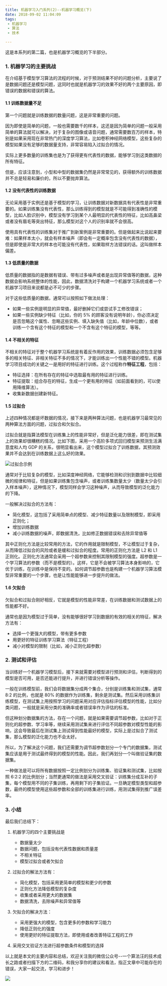 ```yaml
---
title: 机器学习入门系列(2)--机器学习概览(下)
date: 2018-09-02 11:04:09
tags:
 - 机器学习
 - 算法 
 - 技术 

---
```


这是本系列的第二篇，也是机器学习概览的下半部分。

### 1. 机器学习的主要挑战

在介绍基于模型学习算法的流程的时候，对于预测结果不好的问题分析，主要说了是数据问题还是模型问题，这同时也就是机器学习的效果不好的两个主要原因，即错误的数据和错误的算法。

#### 1.1 训练数据量不足

第一个问题就是训练数据的数量问题，这是非常重要的问题。

因为即使是简单的问题，一般也需要数千的样本，这还是因为简单的问题一般采用简单的算法就可以解决，对于复杂的图像或语音问题，通常需要数百万的样本，特别是如果采用现在非常热门的深度学习算法，比如卷积神经网络模型，这些复杂的模型如果没有足够的数据量支持，非常容易陷入过拟合的情况。

实际上更多数量的训练集也是为了获得更有代表性的数据，能够学习到这类数据的所有特征。

但是，应该注意到，小型和中型的数据集仍然是非常常见的，获得额外的训练数据并不总是轻易和廉价的，所以不要抛弃算法。

#### 1.2 没有代表性的训练数据

无论采用基于实例还是基于模型的学习，让训练数据对新数据具有代表性是非常重要的。如果训练集没有代表性，那么训练得到的模型就是不可能得到准确性的模型，比如人脸识别中，模型没有学习到某个人最明显的代表性的特征，比如高鼻梁或者没有眉毛等突出特征，那么模型对这个人的识别率就不会很高。

使用具有代表性的训练集对于推广到新案例是非常重要的。但是做起来比说起来要难：如果样本太小，就会有样本噪声（即会有一定概率包含没有代表性的数据），但是即使是非常大的样本也可能没有代表性，如果取样方法错误的话。这叫做样本偏差。

#### 1.3 低质量的数据

低质量的数据指的是数据有错误、带有过多噪声或者是出现异常值等的数据，这种数据会影响系统整体的性能，因此，数据清洗对于构建一个机器学习系统或者一个机器学习项目来说都是必不可少的步骤。

对于这些低质量的数据，通常可以按照如下做法处理：

- 如果一些实例是明显的异常值，最好删掉它们或尝试手工修改错误；
- 如果一些实例缺少特征（比如，你的 5% 的顾客没有说明年龄），你必须决定是否忽略这个属性、忽略这些实例、填入缺失值（比如，年龄中位数），或者训练一个含有这个特征的模型和一个不含有这个特征的模型，等等。

#### 1.4 不相关的特征

不相关的特征对于整个机器学习系统是有着反作用的效果，训练数据必须包含足够多的相关特征、非相关特征不多的情况下，才能训练出一个性能不错的模型。机器学习项目成功的关键之一是用好的特征进行训练。这个过程称作**特征工程**，包括：

- 特征选择：在所有存在的特征中选取最有用的特征进行训练。
- 特征提取：组合存在的特征，生成一个更有用的特征（如前面看到的，可以使用降维算法）。
- 收集新数据创建新特征。

#### 1.5 过拟合

上述四种情况都是坏数据的情况，接下来是两种算法问题，也是机器学习最常见的两种算法方面的问题，过拟合和欠拟合。

过拟合就是指算法模型在训练集上的性能非常好，但是泛化能力很差，即在测试集上的效果却很糟糕的情况。比如下图，采用一个高阶多项式回归模型来预测生活满意度和人均 GDP 的关系，很明显看出来，这个模型过拟合了训练数据，其预测效果并不会达到在训练数据上这么好的效果。

![过拟合示例](http://7xrluf.com1.z0.glb.clouddn.com/%E8%BF%87%E6%8B%9F%E5%90%88%E7%A4%BA%E4%BE%8B.png)

通常对于比较复杂的模型，比如深度神经网络，它能够检测和识别到数据中比较细微的规律和特征，但是如果训练集包含噪声，或者训练集数量太少（数量太少会引入样本噪声），这种情况下，模型同样会学习这种噪声，从而导致模型的泛化能力的下降。

一般解决过拟合的方法有：

- 简化模型，这包括了采用简单点的模型、减少特征数量以及限制模型，即采用正则化；
- 增加训练数据
- 减小训练数据的噪声，即数据清洗，比如修正数据错误和去除异常值等

其中正则化方法是比较常用的方法，它的作用就是限制模型，不让模型过于复杂，从而降低过拟合的风险或者是缓和过拟合的程度。常用的正则化方法是 L2 和 L1 正则化。正则化方法通常会采用一个超参数来控制其限制模型的强度。超参数是一个学习算法的参数（而不是模型的）。这样，它是不会被学习算法本身影响的，它优于训练，在训练中是保持不变的。如何调节超参数也是构建一个机器学习算法模型非常重要的一个步骤，也是让性能能够进一步提升的做法。

#### 1.6 欠拟合

欠拟合和过拟合刚好相反，它就是模型的性能非常差，在训练数据和测试数据上的性能都不好。

通常也是因为模型过于简单，没有能够很好学习到数据的有效的相关的特征，解决方法有：

- 选择一个更强大的模型，带有更多参数
- 用更好的特征训练学习算法（特征工程）
- 减小对模型的限制（比如，减小正则化超参数）

### 2. 测试和评估

当训练好一个机器学习模型后，接下来就需要对模型进行预测和评估，判断得到的模型是否可用，是否还能进行提升，并进行错误分析等操作。

一般在训练模型前，我们会将数据集分成两个集合，分别是训练集和测试集，通常 8:2 的比例，也就是 80% 的数据作为训练集，剩余是测试集。然后采用训练集训练模型，在测试集上用按照学习的问题采用对应评估指标评估模型的性能，比如分类问题，一般就是采用分类的准确率或者错误率作为评估的标准。

但这种划分数据集的方法，存在一个问题，就是如果需要调节超参数，比如对于正则化的超参数、学习率等，继续采用测试集来进行评估不同超参数对模型性能的影响，这会导致最后在测试集上测试得到性能最好的模型，实际上是过拟合了测试集，那么模型的泛化能力也不会太好。

所以，为了解决这个问题，我们还需要为调节超参数划分一个专门的数据集，测试集应该是用于测试最终得到的模型的性能。因此，我们再划分一个叫做验证集的数据集。

一种做法是可以将所有数据按照一定比例划分为训练集、验证集和测试集，比如按照 6:2:2 的比例划分；当然更通常的做法是采用交叉验证：训练集分成互补的子集，每个模型用不同的子集训练，再用剩下的子集验证。一旦确定模型类型和超参数，最终的模型使用这些超参数和全部的训练集进行训练，用测试集得到推广误差率。

### 3. 小结

最后我们总结下：

1. 机器学习的四个主要挑战是

   - 数据量太少
   - 数据问题，包括没有代表性数据和质量差
   - 不相关特征
   - 模型过拟合或者欠拟合
2. 过拟合的解法方法有：
   - 简化模型，包括采用更简单的模型和更少的参数
   - 正则化方法降低模型的复杂度
   - 收集或者采用更大的数据集
   - 数据清洗，去除噪声和异常值等
3. 欠拟合的解决方法：
   - 采用更强大的模型，包含更多的参数和学习能力
   - 降低正则化的强度
   - 使用更好的特征提取方法，即使用或者改善特征工程的工作
4. 采用交叉验证方法进行超参数条件和模型的选择

以上就是本文的主要内容和总结，欢迎关注我的微信公众号--一个算法汪的技术成长之路或者扫描下方的二维码，和我分享你的建议和看法，指正文章中可能存在的错误，大家一起交流，学习和进步！

![](http://7xrluf.com1.z0.glb.clouddn.com/qrcode_for_gh_207dddb4bd42_430.jpg)